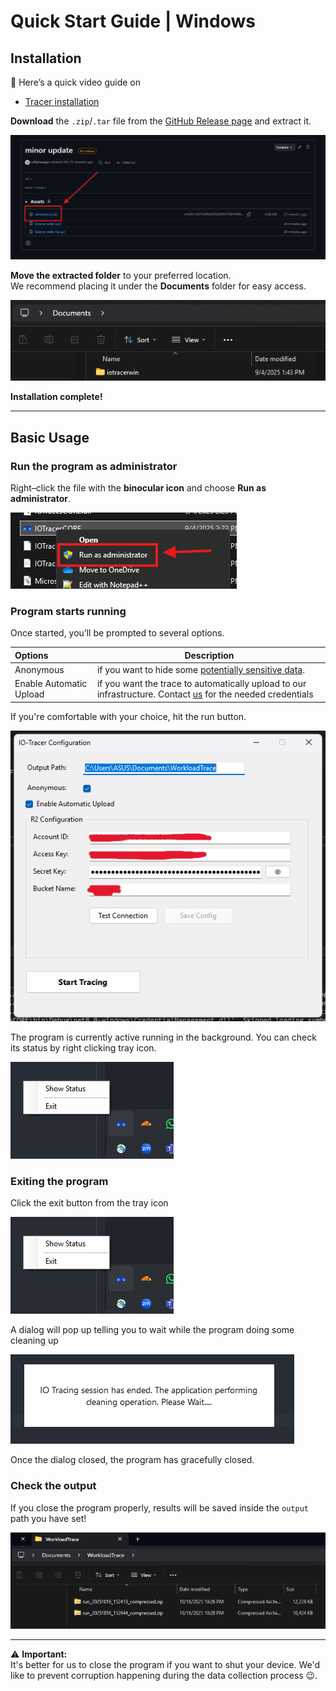 # Quick Start Guide | Windows



## Installation


🎥 Here’s a quick video guide on

- [Tracer installation](https://youtu.be/17Iba8GJqCA)



**Download** the `.zip`/`.tar` file from the [GitHub Release page](https://github.com/cacheMon/io-tracer-win/releases) and extract it.  

![Download from GitHub](./img/ghrelease.png)

**Move the extracted folder** to your preferred location.  
We recommend placing it under the **Documents** folder for easy access.  

![Move to Documents](./img/filedoc.png)

**Installation complete!**

---

## Basic Usage

### Run the program as administrator  
Right–click the file with the **binocular icon** and choose **Run as administrator**.  

![Run as Administrator](./img/runadmin.png)

### Program starts running 
Once started, you’ll be prompted to several options. 

| Options | Description |
|:---|---|
| Anonymous | if you want to hide some [potentially sensitive data](./privacy.md). |
| Enable Automatic Upload | if you want the trace to automatically upload to our infrastructure. Contact [us](#) for the needed credentials |

If you're comfortable with your choice, hit the run button.

![Program Running](./img/programrun.png)

The program is currently active running in the background. You can check its status by right clicking tray icon.

![Tray Status](./img/trayicon.png)

### Exiting the program
Click the exit button from the tray icon

![Tray Status](./img/trayicon.png)

A dialog will pop up telling you to wait while the program doing some cleaning up

![dialog](./img/dialog.png)

Once the dialog closed, the program has gracefully closed.

### Check the output
If you close the program properly, results will be saved inside the `output` path you have set!

![Output Folder](./img/outputfolder.png)

---

⚠️ **Important:**  
It's better for us to close the program if you want to shut your device. We'd like to prevent corruption happening during the data collection process 😉.
